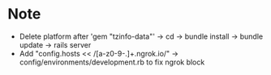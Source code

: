 # Note
* Delete platform after 'gem "tzinfo-data"' -> cd -> bundle install -> bundle update -> rails server 
* Add "config.hosts << /[a-z0-9-.]+\.ngrok\.io/" -> config/environments/development.rb to fix ngrok block
